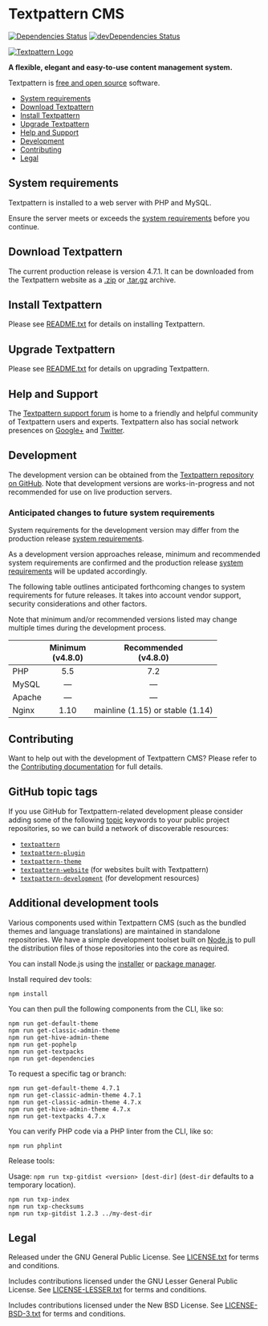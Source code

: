 # Textpattern CMS

[![Dependencies Status](https://david-dm.org/textpattern/textpattern/status.svg)](https://david-dm.org/textpattern/textpattern)
[![devDependencies Status](https://david-dm.org/textpattern/textpattern/dev-status.svg)](https://david-dm.org/textpattern/textpattern?type=dev)

[![Textpattern Logo](https://textpattern.com/assets/img/branding/carver/carver-128px.svg)](https://textpattern.com/)

**A flexible, elegant and easy-to-use content management system.**

Textpattern is [free and open source](#legal) software.

* [System requirements](#system-requirements)
* [Download Textpattern](#download-textpattern)
* [Install Textpattern](#install-textpattern)
* [Upgrade Textpattern](#upgrade-textpattern)
* [Help and Support](#help-and-support)
* [Development](#development)
* [Contributing](#contributing)
* [Legal](#legal)

## System requirements

Textpattern is installed to a web server with PHP and MySQL.

Ensure the server meets or exceeds the
[system requirements](https://textpattern.com/about/119/system-requirements)
before you continue.

## Download Textpattern

The current production release is version 4.7.1. It can be downloaded from the
Textpattern website as a
[.zip](https://textpattern.com/file_download/86/textpattern-4.7.1.zip) or
[.tar.gz](https://textpattern.com/file_download/87/textpattern-4.7.1.tar.gz) archive.

## Install Textpattern

Please see
[README.txt](https://github.com/textpattern/textpattern/blob/master/README.txt)
for details on installing Textpattern.

## Upgrade Textpattern

Please see
[README.txt](https://github.com/textpattern/textpattern/blob/master/README.txt)
for details on upgrading Textpattern.

## Help and Support

The [Textpattern support forum](https://forum.textpattern.com) is home to
a friendly and helpful community of Textpattern users and experts.
Textpattern also has social network presences on
[Google+](https://textpattern.com/+) and [Twitter](https://textpattern.com/@textpattern).

## Development

The development version can be
obtained from the [Textpattern repository on GitHub](https://github.com/textpattern/textpattern). Note that development
versions are works-in-progress and not recommended for use on live production
servers.

### Anticipated changes to future system requirements

System requirements for the development version may differ from the production
release [system requirements](https://textpattern.com/about/119/system-requirements).

As a development version approaches release, minimum and recommended system
requirements are confirmed and the production release [system requirements](https://textpattern.com/about/119/system-requirements) will
be updated accordingly.

The following table outlines anticipated forthcoming changes to system
requirements for future releases. It takes into account vendor support, security
considerations and other factors.

Note that minimum and/or recommended versions listed may change multiple times
during the development process.

|        |  Minimum<br />(v4.8.0)  | Recommended<br />(v4.8.0) |
|--------|:-------:|:-----:|
| PHP    | 5.5 | 7.2 |
| MySQL  | &mdash; | &mdash; |
| Apache | &mdash; | &mdash; |
| Nginx  | 1.10 | mainline (1.15) or stable (1.14) |

## Contributing

Want to help out with the development of Textpattern CMS? Please refer to the
[Contributing documentation](https://github.com/textpattern/textpattern/blob/dev/.github/CONTRIBUTING.md)
for full details.

## GitHub topic tags

If you use GitHub for Textpattern-related development please consider adding
some of the following [topic](https://help.github.com/articles/about-topics/)
keywords to your public project repositories, so we can build a network of
discoverable resources:

* [`textpattern`](https://github.com/topics/textpattern)
* [`textpattern-plugin`](https://github.com/topics/textpattern-plugin)
* [`textpattern-theme`](https://github.com/topics/textpattern-theme)
* [`textpattern-website`](https://github.com/topics/textpattern-website) (for websites built with Textpattern)
* [`textpattern-development`](https://github.com/topics/textpattern-development) (for development resources)

## Additional development tools

Various components used within Textpattern CMS (such as the bundled themes and
language translations) are maintained in standalone repositories. We have a
simple development toolset built on [Node.js](https://nodejs.org/) to pull the
distribution files of those repositories into the core as required.

You can install Node.js using the [installer](https://nodejs.org/en/download/)
or [package manager](https://nodejs.org/en/download/package-manager/).

Install required dev tools:

```ShellSession
npm install
```

You can then pull the following components from the CLI, like so:

```ShellSession
npm run get-default-theme
npm run get-classic-admin-theme
npm run get-hive-admin-theme
npm run get-pophelp
npm run get-textpacks
npm run get-dependencies
```

To request a specific tag or branch:

```ShellSession
npm run get-default-theme 4.7.1
npm run get-classic-admin-theme 4.7.1
npm run get-classic-admin-theme 4.7.x
npm run get-hive-admin-theme 4.7.x
npm run get-textpacks 4.7.x
```

You can verify PHP code via a PHP linter from the CLI, like so:

```ShellSession
npm run phplint
```

Release tools:

Usage: `npm run txp-gitdist <version> [dest-dir]` (`dest-dir` defaults to a
temporary location).

```ShellSession
npm run txp-index
npm run txp-checksums
npm run txp-gitdist 1.2.3 ../my-dest-dir
```

## Legal

Released under the GNU General Public License. See
[LICENSE.txt](https://github.com/textpattern/textpattern/blob/master/LICENSE.txt)
for terms and conditions.

Includes contributions licensed under the GNU Lesser General Public License. See
[LICENSE-LESSER.txt](https://github.com/textpattern/textpattern/blob/dev/textpattern/lib/LICENSE-LESSER.txt)
for terms and conditions.

Includes contributions licensed under the New BSD License. See
[LICENSE-BSD-3.txt](https://github.com/textpattern/textpattern/blob/dev/textpattern/lib/LICENSE-BSD-3.txt)
for terms and conditions.
